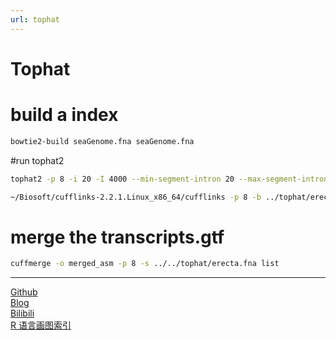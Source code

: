 ```yaml
---
url: tophat
---
```


# Tophat


# build a index
```bash
bowtie2-build seaGenome.fna seaGenome.fna
```

#run tophat2
```bash
tophat2 -p 8 -i 20 -I 4000 --min-segment-intron 20 --max-segment-intron 4000 --min-coverage-intron 20 --max-coverage-intron 4000 --coverage-search --microexon-search -G Apostichopus_japonicus.gff --library-type fr-firststrand seaGenome.fna SRR771602.fastq

~/Biosoft/cufflinks-2.2.1.Linux_x86_64/cufflinks -p 8 -b ../tophat/erecta.fna -u -o sample1 ../tophat/tophat_out/accepted_hits.bam
```

# merge the transcripts.gtf
```bash
cuffmerge -o merged_asm -p 8 -s ../../tophat/erecta.fna list
```

---  
[Github](https://github.com/Karobben)  
[Blog](http://Karobben.github.io)  
[Bilibili](https://space.bilibili.com/393056819)  
[R 语言画图索引](https://karobben.github.io/R/R-index.html)
